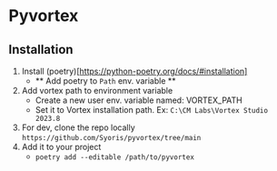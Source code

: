 # Pyvortex

## Installation
1. Install (poetry)[https://python-poetry.org/docs/#installation]
   - ** Add poetry to `Path` env. variable **
2. Add vortex path to environment variable
   - Create a new user env. variable named: VORTEX_PATH
   - Set it to Vortex installation path. Ex: `C:\CM Labs\Vortex Studio 2023.8`
3. For dev, clone the repo locally `https://github.com/Syoris/pyvortex/tree/main`
4. Add it to your project
   - `poetry add --editable /path/to/pyvortex`